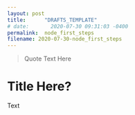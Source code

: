 ```yaml
---
layout: post
title:      "DRAFTS_TEMPLATE"
# date:       2020-07-30 09:31:03 -0400
permalink:  node_first_steps
filename: 2020-07-30-node_first_steps
---
```


> Quote Text Here

# Title Here?

Text